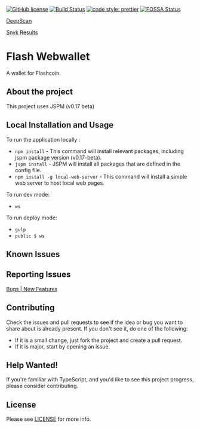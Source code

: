 [![GitHub license](https://img.shields.io/badge/license-MIT-blue.svg)](https://github.com/flash-coin/webwallet/blob/master/LICENSE) [![Build Status](https://travis-ci.com/flash-coin/webwallet.svg?token=bmdR7pSx6iBkVZhq26eG&branch=master)](https://travis-ci.com/flash-coin/webwallet) [![code style: prettier](https://img.shields.io/badge/code_style-prettier-ff69b4.svg?style=flat-square)](https://github.com/prettier/prettier) [![FOSSA Status](https://app.fossa.io/api/projects/git%2Bgithub.com%2FFlashcoin-Community%2Fwebwallet.svg?type=shield)](https://app.fossa.io/projects/git%2Bgithub.com%2FFlashcoin-Community%2Fwebwallet?ref=badge_shield)

[DeepScan](https://deepscan.io/dashboard/#view=project&pid=1683&bid=6920)

[Snyk Results](https://snyk.io/test/github/flash-coin/webwallet)


# Flash Webwallet

A wallet for Flashcoin.

## About the project 

This project uses JSPM (v0.17 beta)

## Local Installation and Usage

To run the application locally :
* `npm install` - This command will install relevant packages, including jspm package version (v0.17-beta).
* `jspm install` - JSPM will install all packages that are defined in the config file.
* `npm install -g local-web-server` - This command will install a simple web server to host local web pages.

To run dev mode:
*  `ws` 

To run deploy mode:
* `gulp`
* `public $ ws` 


## Known Issues


## Reporting Issues

[Bugs | New Features](https://github.com/flash-coin/webwallet/issues)

## Contributing
Check the issues and pull requests to see if the idea or bug you want to share about is already present. If you don't see it, do one of the following:

* If it is a small change, just fork the project and create a pull request.
* If it is major, start by opening an issue.


## Help Wanted!

If you're familiar with TypeScript, and you'd like to see this project progress, please consider contributing.


## License

Please see [LICENSE](LICENSE) for more info.
 
